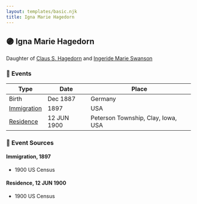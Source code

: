 ```yaml
---
layout: templates/basic.njk
title: Igna Marie Hagedorn
---
```

## 🟣 Igna Marie Hagedorn

Daughter of [Claus S. Hagedorn](/people/8/89695136) and [Ingeride Marie Swanson](/people/4/41786466)

### 📆 Events

Type | Date | Place
------ | ------ | ------
Birth | Dec 1887 | Germany
[Immigration](#event-2536088d-cab8-4199-a162-fc3b06924037) | 1897 | USA
[Residence](#event-0dcbbc44-898a-4223-ba58-3b5b23508dc6) | 12 JUN 1900 | Peterson Township, Clay, Iowa, USA

### 📰 Event Sources

#### <a id="event-2536088d-cab8-4199-a162-fc3b06924037"></a> Immigration, 1897
* 1900 US Census

#### <a id="event-0dcbbc44-898a-4223-ba58-3b5b23508dc6"></a> Residence, 12 JUN 1900
* 1900 US Census
